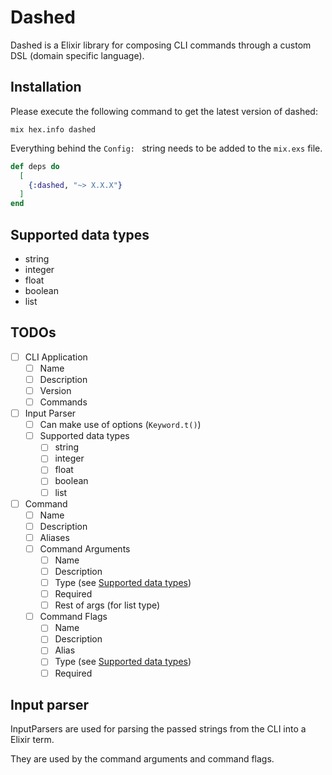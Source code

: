 # Dashed

Dashed is a Elixir library for composing CLI commands through a custom DSL
(domain specific language).

## Installation

Please execute the following command to get the latest version of dashed:

`mix hex.info dashed`

Everything behind the `Config: ` string needs to be added to the `mix.exs` file.

```elixir
def deps do
  [
    {:dashed, "~> X.X.X"}
  ]
end
```

## Supported data types

-   string
-   integer
-   float
-   boolean
-   list

## TODOs

-   [ ] CLI Application
    -   [ ] Name
    -   [ ] Description
    -   [ ] Version
    -   [ ] Commands
-   [ ] Input Parser
    -   [ ] Can make use of options (`Keyword.t()`)
    -   [ ] Supported data types
        -   [ ] string
        -   [ ] integer
        -   [ ] float
        -   [ ] boolean
        -   [ ] list
-   [ ] Command
    -   [ ] Name
    -   [ ] Description
    -   [ ] Aliases
    -   [ ] Command Arguments
        -   [ ] Name
        -   [ ] Description
        -   [ ] Type (see [Supported data types](#supported-data-types))
        -   [ ] Required
        -   [ ] Rest of args (for list type)
    -   [ ] Command Flags
        -   [ ] Name
        -   [ ] Description
        -   [ ] Alias
        -   [ ] Type (see [Supported data types](#supported-data-types))
        -   [ ] Required

## Input parser

InputParsers are used for parsing the passed strings from the CLI into a Elixir
term.

They are used by the command arguments and command flags.
